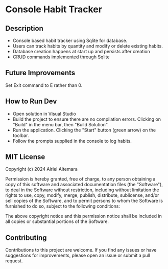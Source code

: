 # Console Habit Tracker

## Description

- Console based habit tracker using Sqlite for database.
- Users can track habits by quantity and modify or delete existing habits.
- Database creation happens at start up and persists after creation
- CRUD commands implemented through Sqlite

## Future Improvements

Set Exit command to E rather than 0.

## How to Run Dev

- Open solution in Visual Studio
- Build the project to ensure there are no compilation errors. Clicking on "Build" in the menu bar, then "Build Solution".
- Run the application. Clicking the "Start" button (green arrow) on the toolbar.
- Follow the prompts supplied in the console to log habits.

## MIT License

Copyright (c) 2024 Airiel Altemara

Permission is hereby granted, free of charge, to any person obtaining a copy of this software and associated documentation files (the "Software"), to deal in the Software without restriction, including without limitation the rights to use, copy, modify, merge, publish, distribute, sublicense, and/or sell copies of the Software, and to permit persons to whom the Software is furnished to do so, subject to the following conditions:

The above copyright notice and this permission notice shall be included in all copies or substantial portions of the Software.

## Contributing

Contributions to this project are welcome. If you find any issues or have suggestions for improvements, please open an issue or submit a pull request.
